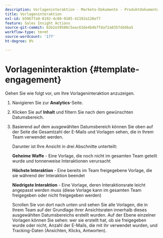 ```yaml
---
description: Vorlageninteraktion - Marketo-Dokumente - Produktdokumentation
title: Vorlageninteraktion
exl-id: b59677a9-8192-4c80-9105-42192a128ef7
feature: Sales Insight Actions
source-git-commit: 02b2e39580c5eac63de4b4b7fdaf2a835fdd4ba5
workflow-type: tm+mt
source-wordcount: '177'
ht-degree: 0%

---
```


# Vorlageninteraktion {#template-engagement}

Gehen Sie wie folgt vor, um Ihre Vorlageninteraktion anzuzeigen.

1. Navigieren Sie zur **Analytics**-Seite.

1. Klicken Sie auf **Inhalt** und filtern Sie nach dem gewünschten Datumsbereich.

1. Basierend auf dem ausgewählten Datumsbereich können Sie oben auf der Seite die Gesamtzahl der E-Mails und Vorlagen sehen, die in Ihrem Team verwendet werden.

   Darunter ist Ihre Ansicht in drei Abschnitte unterteilt:

   **Geheime Waffe** - Eine Vorlage, die noch nicht im gesamten Team geteilt wurde und tonnenweise Interaktionen verursacht

   **Höchste Interaktion** - Eine bereits im Team freigegebene Vorlage, die sie während der Interaktion beendet

   **Niedrigste Interaktion** - Eine Vorlage, deren Interaktionsrate leicht angepasst werden muss (diese Vorlage kann im gesamten Team freigegeben oder nicht freigegeben werden)

   Scrollen Sie von dort nach unten und sehen Sie alle Vorlagen, die in Ihrem Team auf der Grundlage ihrer Ansichtsraten innerhalb dieses ausgewählten Datumsbereichs erstellt wurden. Auf der Ebene einzelner Vorlagen können Sie sehen: wer sie erstellt hat, ob sie freigegeben wurde oder nicht, Anzahl der E-Mails, die mit ihr verwendet wurden, und Tracking-Daten (Ansichten, Klicks, Antworten).
